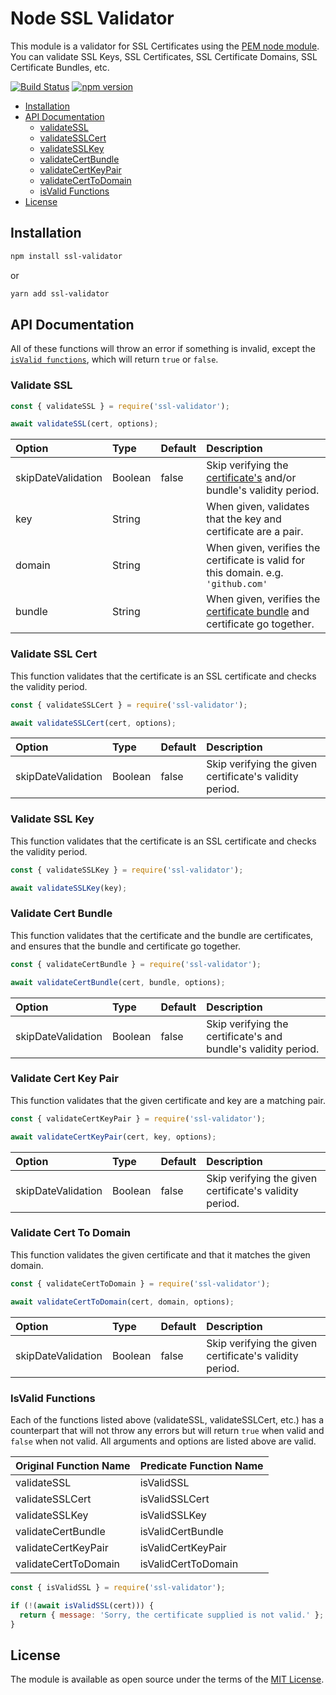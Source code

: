 # Node SSL Validator

This module is a validator for SSL Certificates using the [PEM node module](https://www.npmjs.com/package/pem). You can validate SSL Keys, SSL Certificates, SSL Certificate Domains, SSL Certificate Bundles, etc.

[![Build Status](https://travis-ci.org/Losant/ssl-validator.svg?branch=master)](https://travis-ci.org/Losant/ssl-validator) [![npm version](https://badge.fury.io/js/ssl-validator.svg)](https://badge.fury.io/js/ssl-validator)

* [Installation](#installation)
* [API Documentation](#api-documentation)
  * [validateSSL](#validate-ssl)
  * [validateSSLCert](#validate-ssl-cert)
  * [validateSSLKey](#validate-ssl-key)
  * [validateCertBundle](#validate-cert-bundle)
  * [validateCertKeyPair](#validate-cert-key-pair)
  * [validateCertToDomain](#validate-cert-to-domain)
  * [isValid Functions](#isvalid-functions)
* [License](#license)

## Installation

```bash
npm install ssl-validator
```

or

```bash
yarn add ssl-validator
```

## API Documentation

All of these functions will throw an error if something is invalid, except the [`isValid functions`](#isvalid-functions), which will return  `true` or `false`.

### Validate SSL

```javascript
const { validateSSL } = require('ssl-validator');

await validateSSL(cert, options);
```

| Option | Type | Default | Description |
| :----- | :--- | ------- | :---------- |
| skipDateValidation | Boolean | false | Skip verifying the [certificate's](https://en.wikipedia.org/wiki/Public_key_certificate) and/or bundle's validity period. |
| key | String | | When given, validates that the key and certificate are a pair. |
| domain | String | | When given, verifies the certificate is valid for this domain. e.g. `'github.com'` |
| bundle | String | | When given, verifies the [certificate bundle](https://www.namecheap.com/support/knowledgebase/article.aspx/986/69/what-is-ca-bundle) and certificate go together. |

### Validate SSL Cert

This function validates that the certificate is an SSL certificate and checks the validity period.

```javascript
const { validateSSLCert } = require('ssl-validator');

await validateSSLCert(cert, options);
```

| Option | Type | Default | Description |
| :----- | :--- | ------- | :---------- |
| skipDateValidation | Boolean | false | Skip verifying the given certificate's validity period. |

### Validate SSL Key

This function validates that the certificate is an SSL certificate and checks the validity period.

```javascript
const { validateSSLKey } = require('ssl-validator');

await validateSSLKey(key);
```

### Validate Cert Bundle

This function validates that the certificate and the bundle are certificates, and ensures that the bundle and certificate go together.

```javascript
const { validateCertBundle } = require('ssl-validator');

await validateCertBundle(cert, bundle, options);
```

| Option | Type | Default | Description |
| :----- | :--- | ------- | :---------- |
| skipDateValidation | Boolean | false | Skip verifying the certificate's and bundle's validity period. |

### Validate Cert Key Pair

This function validates that the given certificate and key are a matching pair.

```javascript
const { validateCertKeyPair } = require('ssl-validator');

await validateCertKeyPair(cert, key, options);
```

| Option | Type | Default | Description |
| :----- | :--- | ------- | :---------- |
| skipDateValidation | Boolean | false | Skip verifying the given certificate's validity period. |

### Validate Cert To Domain

This function validates the given certificate and that it matches the given domain.

```javascript
const { validateCertToDomain } = require('ssl-validator');

await validateCertToDomain(cert, domain, options);
```

| Option | Type | Default | Description |
| :----- | :--- | ------- | :---------- |
| skipDateValidation | Boolean | false | Skip verifying the given certificate's validity period. |

### IsValid Functions

Each of the functions listed above (validateSSL, validateSSLCert, etc.) has a counterpart that will not throw any errors but will return `true` when valid and `false` when not valid. All arguments and options are listed above are valid.

| Original Function Name | Predicate Function Name |
| :--------------- | :------------- |
| validateSSL | isValidSSL |
| validateSSLCert | isValidSSLCert |
| validateSSLKey | isValidSSLKey |
| validateCertBundle | isValidCertBundle |
| validateCertKeyPair | isValidCertKeyPair |
| validateCertToDomain | isValidCertToDomain |

```javascript
const { isValidSSL } = require('ssl-validator');

if (!(await isValidSSL(cert))) {
  return { message: 'Sorry, the certificate supplied is not valid.' };
}
```

## License

The module is available as open source under the terms of the [MIT License](http://opensource.org/licenses/MIT).
